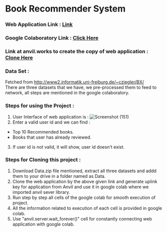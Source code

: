 # Book Recommender System
### Web Application Link : [Link](https://book-recommender.anvil.app/)
### Google Colaboratory Link : [Click Here](https://colab.research.google.com/drive/1h9trROB9xrIhfS5zmlB-gHJWQRcNX3im?usp=sharing)
### Link at anvil.works to create the copy of web application : [Clone Here](https://anvil.works/build#clone:FXX7AGOTRWYZASHR=PNLGIWXEI4JYNMS2EAZNYOFY)
### Data Set : 
Fetched from http://www2.informatik.uni-freiburg.de/~cziegler/BX/ <br/>
There are three datasets that we have, we pre-processed them to feed to network, all steps are mentioned in the google colaboratory.
### Steps for using the Project :
1. User Interface of web application is : 
![Screenshot (151)](https://user-images.githubusercontent.com/45414198/116284034-3fb46d00-a7aa-11eb-815b-a7a89141624d.png)
2. Enter a valid user id and we can find : 
  * Top 10 Recommended books.
  * Books that user has already reviewed.
3. If user id is not valid, it will show, user id doesn't exist.
### Steps for Cloning this project :
1. Download Data.zip file mentioned, extract all three datasets and addd them to your drive in a folder named as Data.
2. Clone the web application by the above given link and generate uplink key for application from Anvil and use it in google colab where we imported anvil sever library.
3. Run step by step all cells of the google colab for smooth execution of project.
4. All the information related to execution of each cell is provided in google colab.
5. Use "anvil.server.wait_forever()" cell for constantly connecting web application with google colab.
